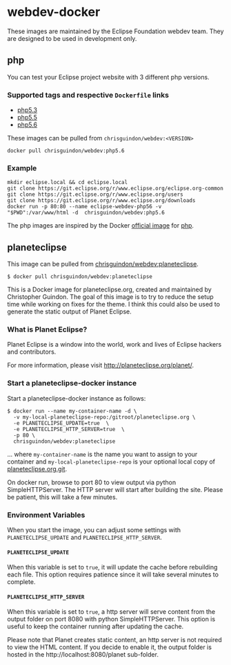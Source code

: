 # webdev-docker

These images are maintained by the Eclipse Foundation webdev team. They are designed to be used in development only.

## php
You can test your Eclipse project website with 3 different php versions.

### Supported tags and respective `Dockerfile` links

* [php5.3](https://github.com/chrisguindon/webdev-docker/blob/master/php/php5.3/Dockerfile)
* [php5.5](https://github.com/chrisguindon/webdev-docker/blob/master/php/php5.5/Dockerfile)
* [php5.6](https://github.com/chrisguindon/webdev-docker/blob/master/php/php5.6/Dockerfile)

These images can be pulled from `chrisguindon/webdev:<VERSION>`

```console
docker pull chrisguindon/webdev:php5.6
```

### Example

```console
mkdir eclipse.local && cd eclipse.local
git clone https://git.eclipse.org/r/www.eclipse.org/eclipse.org-common
git clone https://git.eclipse.org/r/www.eclipse.org/users
git clone https://git.eclipse.org/r/www.eclipse.org/downloads
docker run -p 80:80 --name eclipse-webdev-php56 -v "$PWD":/var/www/html -d  chrisguindon/webdev:php5.6
```

The php images are inspired by the Docker [official image](https://docs.docker.com/docker-hub/official_repos/) for [php](https://registry.hub.docker.com/_/php/).

## planeteclipse

This image can be pulled from [chrisguindon/webdev:planeteclipse](https://hub.docker.com/r/chrisguindon/webdev).

```console
$ docker pull chrisguindon/webdev:planeteclipse
```

This is a Docker image for planeteclipse.org, created and maintained by Christopher Guindon. The goal of this image is to try to reduce the setup time while working on fixes for the theme. I think this could also be used to generate the static output of Planet Eclipse.

### What is Planet Eclipse?
Planet Eclipse is a window into the world, work and lives of Eclipse hackers and contributors.

For more information, please visit http://planeteclipse.org/planet/.

### Start a planeteclipse-docker instance

Start a planeteclipse-docker instance as follows:

```console
$ docker run --name my-container-name -d \
  -v my-local-planeteclipse-repo:/gitroot/planeteclipse.org \
  -e PLANETECLIPSE_UPDATE=true  \
  -e PLANETECLIPSE_HTTP_SERVER=true  \
  -p 80 \
  chrisguindon/webdev:planeteclipse
```

... where `my-container-name` is the name you want to assign to your container and `my-local-planeteclipse-repo` is your optional local copy of [planeteclipse.org.git](https://git.eclipse.org/c/planeteclipse.org/planeteclipse.org.git).

On docker run, browse to port 80 to view output via python SimpleHTTPServer. The HTTP server will start after building the site. Please be patient, this will take a few minutes.

### Environment Variables

When you start the image, you can adjust some settings with `PLANETECLIPSE_UPDATE` and `PLANETECLIPSE_HTTP_SERVER`.

#### `PLANETECLIPSE_UPDATE`

When this variable is set to `true`, it will update the cache before rebuilding each file. This option requires patience since it will take several minutes to complete.

#### `PLANETECLIPSE_HTTP_SERVER`

When this variable is set to `true`, a http server will serve content from the output folder on port 8080 with python SimpleHTTPServer. This option is useful to keep the container running after updating the cache. 

Please note that Planet creates static content, an http server is not required to view the HTML content. If you decide to enable it, the output folder is hosted in the http://localhost:8080/planet sub-folder.